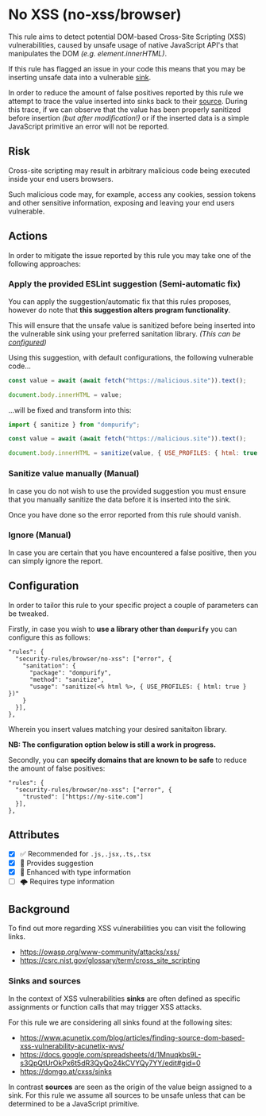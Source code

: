 # No XSS (no-xss/browser)

This rule aims to detect potential DOM-based Cross-Site Scripting (XSS) vulnerabilities, caused by unsafe usage of native JavaScript API's that manipulates the
DOM *(e.g. element.innerHTML)*.

If this rule has flagged an issue in your code this means that you may be inserting unsafe data into a vulnerable [sink](#sinks-and-sources).

In order to reduce the amount of false positives reported by this rule we attempt to trace the value inserted into sinks back to their [source](#sinks-and-sources). During this trace, if we can observe that the value has been properly sanitized before insertion *(but after modification!)* or if the inserted data is a simple JavaScript primitive an error will not be reported.

## Risk

Cross-site scripting may result in arbitrary malicious code being executed inside your end users browsers.

Such malicious code may, for example, access any cookies, session tokens and other sensitive information, exposing and leaving your end users vulnerable.

## Actions

In order to mitigate the issue reported by this rule you may take one of the following approaches:

### Apply the provided ESLint suggestion (Semi-automatic fix)

You can apply the suggestion/automatic fix that this rules proposes, however do note that **this suggestion alters program functionality**.

This will ensure that the unsafe value is sanitized before being inserted into the vulnerable sink using your preferred sanitation library. *(This can be [configured](#configuration))*

Using this suggestion, with default configurations, the following vulnerable code...

```js
const value = await (await fetch("https://malicious.site")).text();

document.body.innerHTML = value;
```

...will be fixed and transform into this:

```js
import { sanitize } from "dompurify";

const value = await (await fetch("https://malicious.site")).text();

document.body.innerHTML = sanitize(value, { USE_PROFILES: { html: true } });
```

### Sanitize value manually (Manual)

In case you do not wish to use the provided suggestion you must ensure that you manually sanitize the data before it is inserted into the sink.

Once you have done so the error reported from this rule should vanish.

### Ignore (Manual)

In case you are certain that you have encountered a false positive, then you can simply ignore the report.

## Configuration

In order to tailor this rule to your specific project a couple of parameters can be tweaked.

Firstly, in case you wish to **use a library other than ```dompurify```** you can configure this as follows:

```JSONC
"rules": {
  "security-rules/browser/no-xss": ["error", {
    "sanitation": {
      "package": "dompurify",
      "method": "sanitize",
      "usage": "sanitize(<% html %>, { USE_PROFILES: { html: true } })"
    }
  }],
},
```

Wherein you insert values matching your desired sanitaiton library.

**NB: The configuration option below is still a work in progress.**

Secondly, you can **specify domains that are known to be safe** to reduce the amount of false positives:

```JSONC
"rules": {
  "security-rules/browser/no-xss": ["error", {
    "trusted": ["https://my-site.com"]
  }],
},
```

## Attributes

- [X] ✅ Recommended for ```.js,.jsx,.ts,.tsx```
- [X] 🔧 Provides suggestion
- [X] 💭 Enhanced with type information
- [ ] 🌩 Requires type information

## Background

To find out more regarding XSS vulnerabilities you can visit the following links.

- <https://owasp.org/www-community/attacks/xss/>
- <https://csrc.nist.gov/glossary/term/cross_site_scripting>

### Sinks and sources

In the context of XSS vulnerabilities **sinks** are often defined as specific assignments or function calls that may trigger XSS attacks.

For this rule we are considering all sinks found at the following sites:

- <https://www.acunetix.com/blog/articles/finding-source-dom-based-xss-vulnerability-acunetix-wvs/>
- <https://docs.google.com/spreadsheets/d/1Mnuqkbs9L-s3QpQtUrOkPx6t5dR3QyQo24kCVYQy7YY/edit#gid=0>
- <https://domgo.at/cxss/sinks>

In contrast **sources** are seen as the origin of the value beign assigned to a sink. For this rule we assume all sources to be unsafe unless that can be determined to be a JavaScript primitive.
